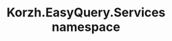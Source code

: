 ---
title: Korzh.EasyQuery.Services namespace
slug: api-reference/korzh-easyquery/korzh-easyquery-services-namespace/__section
---